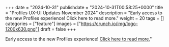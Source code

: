 +++
date = "2024-10-31"
publishdate = "2024-10-31T00:58:25+0000"
title = "Profiles UX-UI Updates November 2024"
description = "Early access to the new Profiles experience! Click here to read more."
weight = 20
tags = []
categories = ["feature"]
images = ["https://crunch.io/img/logo-1200x630.png"]
draft = false
+++

Early access to the new Profiles experience! [Click here to read more.](https://yougovplatform.zendesk.com/hc/en-gb/articles/22632976689309-Profiles-UX-UI-Updates-November-2024)"


